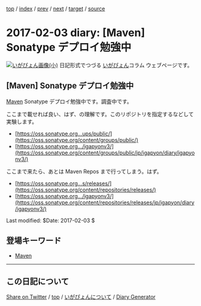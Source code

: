 [top](../index.html) 
 / [index](index.html) 
 / [prev](ig170202.html) 
 / [next](ig170204.html) 
 / [target](https://igapyon.github.io/diary/2017/ig170203.html) 
 / [source](https://github.com/igapyon/diary/blob/gh-pages/2017/ig170203.html.src.md) 

2017-02-03 diary: [Maven] Sonatype デプロイ勉強中
=====================================================================================================
[![いがぴょん画像(小)](https://igapyon.github.io/diary/images/iga200306s.jpg "いがぴょん")](https://igapyon.github.io/diary/memo/memoigapyon.html) 日記形式でつづる [いがぴょん](https://igapyon.github.io/diary/memo/memoigapyon.html)コラム ウェブページです。

## [Maven] Sonatype デプロイ勉強中

[Maven](../keyword/maven.html) Sonatype デプロイ勉強中です。調査中です。

ここまで載せれば良い、はず、の理解です。このリポジトリを指定するなどして実験します。

* [https://oss.sonatype.org...ups/public/](https://oss.sonatype.org/content/groups/public/)
* [https://oss.sonatype.org.../igapyonv3/](https://oss.sonatype.org/content/groups/public/jp/igapyon/diary/igapyonv3/)

ここまで来たら、あとは Maven Repos まで行ってしまう。はず。

* [https://oss.sonatype.org...s/releases/](https://oss.sonatype.org/content/repositories/releases/)
* [https://oss.sonatype.org.../igapyonv3/](https://oss.sonatype.org/content/repositories/releases/jp/igapyon/diary/igapyonv3/)

Last modified: $Date: 2017-02-03 $

## 登場キーワード

* [Maven](../keyword/maven.html)

----------------------------------------------------------------------------------------------------

## この日記について

[Share on Twitter](https://twitter.com/intent/tweet?hashtags=igapyon%2Cdiary%2C%E3%81%84%E3%81%8C%E3%81%B4%E3%82%87%E3%82%93%2CMaven&text=%5BMaven%5D+Sonatype+%E3%83%87%E3%83%97%E3%83%AD%E3%82%A4%E5%8B%89%E5%BC%B7%E4%B8%AD&url=https%3A%2F%2Figapyon.github.io%2Fdiary%2F2017%2Fig170203.html) / [top](../index.html) / [いがぴょんについて](https://igapyon.github.io/diary/memo/memoigapyon.html) / [Diary Generator](https://github.com/igapyon/igapyonv3)
